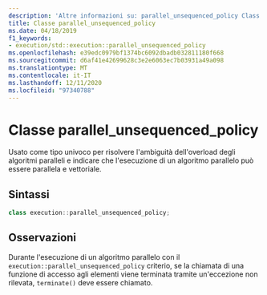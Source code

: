 ```yaml
---
description: 'Altre informazioni su: parallel_unsequenced_policy Class'
title: Classe parallel_unsequenced_policy
ms.date: 04/18/2019
f1_keywords:
- execution/std::execution::parallel_unsequenced_policy
ms.openlocfilehash: e39edc0979bf1374bc6092dbadb032811180f668
ms.sourcegitcommit: d6af41e42699628c3e2e6063ec7b03931a49a098
ms.translationtype: MT
ms.contentlocale: it-IT
ms.lasthandoff: 12/11/2020
ms.locfileid: "97340788"
---
```

# <a name="parallel_unsequenced_policy-class"></a>Classe parallel_unsequenced_policy

Usato come tipo univoco per risolvere l'ambiguità dell'overload degli algoritmi paralleli e indicare che l'esecuzione di un algoritmo parallelo può essere parallela e vettoriale.

## <a name="syntax"></a>Sintassi

```cpp
class execution::parallel_unsequenced_policy;
```

## <a name="remarks"></a>Osservazioni

Durante l'esecuzione di un algoritmo parallelo con il `execution::parallel_unsequenced_policy` criterio, se la chiamata di una funzione di accesso agli elementi viene terminata tramite un'eccezione non rilevata, `terminate()` deve essere chiamato.
